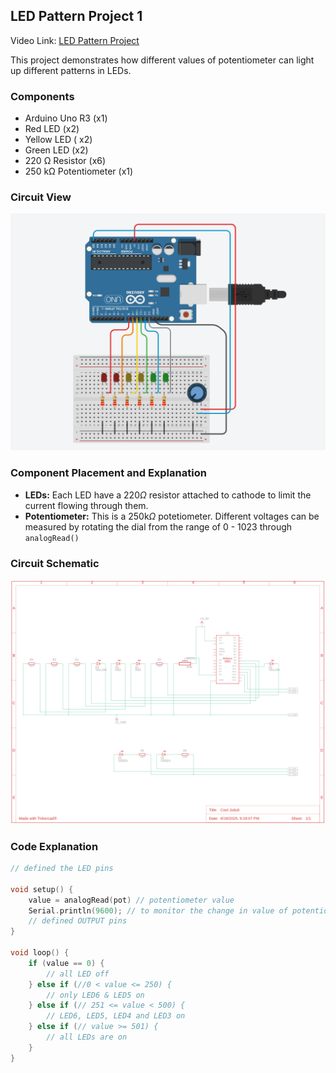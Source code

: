 ## LED Pattern Project 1
Video Link: [LED Pattern Project](https://www.youtube.com/watch?v=gFbouXJXPo0&list=PLWqnlHhsmcI4eBDLBtaZs16XZq0WL1SlP&index=39)

This project demonstrates how different values of potentiometer can light up different patterns in LEDs. 

### Components
- Arduino Uno R3 (x1)
- Red LED (x2)
- Yellow LED ( x2)
- Green LED (x2)
- 220 Ω Resistor (x6)
- 250 kΩ Potentiometer (x1)

### Circuit View
![led-patter-1](led-pattern-1.png)

### Component Placement and Explanation
- **LEDs:** Each LED have a 220$\Omega$ resistor attached to cathode to limit the current flowing through them.
-  **Potentiometer:** This is a 250k$\Omega$ potetiometer. Different voltages can be measured by rotating the dial from the range of 0 - 1023 through `analogRead()` 

### Circuit Schematic
![schematic](led-pattern-schematic.png)

### Code Explanation
```cpp
// defined the LED pins

void setup() {
    value = analogRead(pot) // potentiometer value
    Serial.println(9600); // to monitor the change in value of potentiometer
    // defined OUTPUT pins
}

void loop() {
	if (value == 0) {
		// all LED off
	} else if (//0 < value <= 250) {
		// only LED6 & LED5 on
	} else if (// 251 <= value < 500) {
		// LED6, LED5, LED4 and LED3 on
	} else if (// value >= 501) {
		// all LEDs are on
	}
}
```
